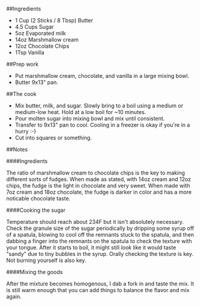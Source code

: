 ##Ingredients

- 1 Cup (2 Sticks / 8 Tbsp) Butter
- 4.5 Cups Sugar
- 5oz Evaporated milk
- 14oz Marshmallow cream
- 12oz Chocolate Chips
- 1Tsp Vanilla

##Prep work
- Put marshmallow cream, chocolate, and vanilla in a large mixing bowl.
- Butter 9x13" pan.

##The cook
- Mix butter, milk, and sugar. Slowly bring to a boil using a medium or medium-low heat. Hold at a low boil for ~10 minutes.
- Pour molten sugar into mixing bowl and mix until consistent.
- Transfer to 9x13" pan to cool. Cooling in a freezer is okay if you're in a hurry :-)
- Cut into squares or something.

##Notes

####Ingredients

The ratio of marshmallow cream to chocolate chips is the key to making different sorts of fudges. When made as stated, with 14oz cream and 12oz chips, the fudge is the light in chocolate and very sweet. When made with 7oz cream and 18oz chocolate, the fudge is darker in color and has a more noticable chocolate taste.

####Cooking the sugar

Temperature should reach about 234F but it isn't absolutely necessary. Check the granule size of the sugar periodically by dripping some syrup off of a spatula, blowing to cool off the remnants stuck to the spatula, and then dabbing a finger into the remnants on the spatula to check the texture with your tongue. After it starts to boil, it might still *look* like it would taste "sandy" due to tiny bubbles in the syrup. Orally checking the texture is key. Not burning yourself is also key.

####Mixing the goods

After the mixture becomes homogenous, I dab a fork in and taste the mix. It is still warm enough that you can add things to balance the flavor and mix again. 

